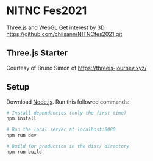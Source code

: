 # NITNC Fes2021
Three.js and WebGL
Get interest by 3D.
https://github.com/chiisann/NITNCfes2021.git

## Three.js Starter
Courtesy of Bruno Simon of https://threejs-journey.xyz/

## Setup
Download [Node.js](https://nodejs.org/en/download/).
Run this followed commands:

``` bash
# Install dependencies (only the first time)
npm install

# Run the local server at localhost:8080
npm run dev

# Build for production in the dist/ directory
npm run build
```

